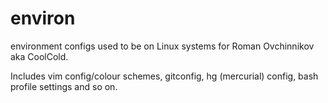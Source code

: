 # environ
environment configs used to be on Linux systems for Roman Ovchinnikov aka CoolCold.


Includes vim config/colour schemes, gitconfig, hg (mercurial) config, bash profile settings and so on.
